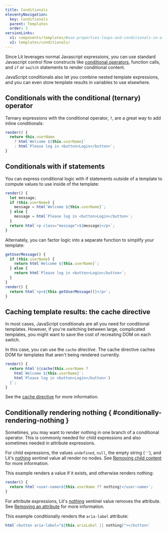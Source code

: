 ```yaml
---
title: Conditionals
eleventyNavigation:
  key: Conditionals
  parent: Templates
  order: 3
versionLinks:
  v1: components/templates/#use-properties-loops-and-conditionals-in-a-template
  v2: templates/conditionals/
---
```


Since Lit leverages normal Javascript expressions, you can use standard Javascript control flow constructs like [conditional operators](https://developer.mozilla.org/en-US/docs/Web/JavaScript/Reference/Operators/Conditional_Operator), function calls, and `if` or `switch` statements to render conditional content.

JavaScript conditionals also let you combine nested template expressions, and you can even store template results in variables to use elsewhere.

## Conditionals with the conditional (ternary) operator

Ternary expressions with the conditional operator, `?`, are a great way to add inline conditionals:

```ts
render() {
  return this.userName
    ? html`Welcome ${this.userName}`
    : html`Please log in <button>Login</button>`;
}
```

## Conditionals with if statements

You can express conditional logic with if statements outside of a template to compute values to use inside of the template:

```ts
render() {
  let message;
  if (this.userName) {
    message = html`Welcome ${this.userName}`;
  } else {
    message = html`Please log in <button>Login</button>`;
  }
  return html`<p class="message">${message}</p>`;
}
```

Alternately, you can factor logic into a separate function to simplify your template:

```ts
getUserMessage() {
  if (this.userName) {
    return html`Welcome ${this.userName}`;
  } else {
    return html`Please log in <button>Login</button>`;
  }
}
render() {
  return html`<p>${this.getUserMessage()}</p>`;
}
```

## Caching template results: the cache directive

In most cases, JavaScript conditionals are all you need for conditional templates. However, if you're switching between large, complicated templates, you might want to save the cost of recreating DOM on each switch.

In this case, you can use the `cache` _directive_. The cache directive caches DOM for templates that aren't being rendered currently.

```ts
render() {
  return html`${cache(this.userName ?
    html`Welcome ${this.userName}`:
    html`Please log in <button>Login</button>`)
  }`;
}
```

See the [cache directive](/docs/v3/templates/directives/#cache) for more information.

## Conditionally rendering nothing { #conditionally-rendering-nothing }

Sometimes, you may want to render nothing in one branch of a conditional operator. This is commonly needed for child expressions and also sometimes needed in attribute expressions.

For child expressions, the values `undefined`, `null`, the empty string (`''`), and Lit's [nothing](/docs/v3/api/templates/#nothing) sentinel value all render no nodes. See [Removing child content](/docs/v3/templates/expressions/#removing-child) for more information.

This example renders a value if it exists, and otherwise renders nothing:

```ts
render() {
  return html`<user-name>${this.userName ?? nothing}</user-name>`;
}
```

For attribute expressions, Lit's [nothing](/docs/v3/api/templates/#nothing) sentinel value removes the attribute. See [Removing an attribute](/docs/v3/templates/expressions/#removing-attribute) for more information.

This example conditionally renders the `aria-label` attribute:

```ts
html`<button aria-label="${this.ariaLabel || nothing}"></button>`
```
